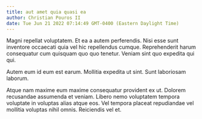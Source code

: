 ```yaml
---
title: aut amet quia quasi ea
author: Christian Pouros II
date: Tue Jun 21 2022 07:14:49 GMT-0400 (Eastern Daylight Time)
---
```

Magni repellat voluptatem. Et ea a autem perferendis. Nisi esse sunt inventore occaecati quia vel hic repellendus cumque. Reprehenderit harum consequatur cum quisquam quo quo tenetur. Veniam sint quo expedita qui qui.

 Autem eum id eum est earum. Mollitia expedita ut sint. Sunt laboriosam laborum.

 Atque nam maxime eum maxime consequatur provident ex ut. Dolorem recusandae assumenda et veniam. Libero nemo voluptatem tempora voluptate in voluptas alias atque eos. Vel tempora placeat repudiandae vel mollitia voluptas nihil omnis. Reiciendis vel et.